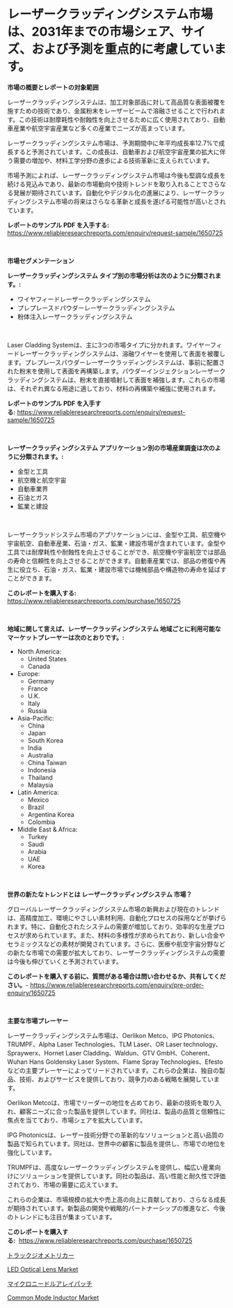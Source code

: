<p><h1>レーザークラッディングシステム市場は、2031年までの市場シェア、サイズ、および予測を重点的に考慮しています。</h1></p><p><strong>市場の概要とレポートの対象範囲</strong></p>
<p><p>レーザークラッディングシステムは、加工対象部品に対して高品質な表面被覆を施すための技術であり、金属粉末をレーザービームで溶融させることで行われます。この技術は耐摩耗性や耐蝕性を向上させるために広く使用されており、自動車産業や航空宇宙産業など多くの産業でニーズが高まっています。</p><p>レーザークラッディングシステム市場は、予測期間中に年平均成長率12.7%で成長すると予測されています。この成長は、自動車および航空宇宙産業の拡大に伴う需要の増加や、材料工学分野の進歩による技術革新に支えられています。</p><p>市場予測によれば、レーザークラッディングシステム市場は今後も堅調な成長を続ける見込みであり、最新の市場動向や技術トレンドを取り入れることでさらなる発展が期待されています。自動化やデジタル化の進展により、レーザークラッディングシステム市場の将来はさらなる革新と成長を遂げる可能性が高いとされています。</p></p>
<p><strong>レポートのサンプル PDF を入手する:</strong> <a href="https://www.reliableresearchreports.com/enquiry/request-sample/1650725">https://www.reliableresearchreports.com/enquiry/request-sample/1650725</a></p>
<p>&nbsp;</p>
<p><strong>市場セグメンテーション</strong></p>
<p><strong>レーザークラッディングシステム タイプ別の市場分析は次のように分類されます。:</strong></p>
<p><ul><li>ワイヤフィードレーザークラッディングシステム</li><li>プレプレースドパウダーレーザークラッディングシステム</li><li>粉体注入レーザークラッディングシステム</li></ul></p>
<p>&nbsp;</p>
<p><p>Laser Cladding Systemは、主に3つの市場タイプに分かれます。ワイヤーフィードレーザークラッディングシステムは、溶融ワイヤーを使用して表面を被覆します。プレプレースパウダーレーザークラッディングシステムは、事前に配置された粉末を使用して表面を再構築します。パウダーインジェクションレーザークラッディングシステムは、粉末を直接噴射して表面を補強します。これらの市場は、それぞれ異なる用途に適しており、材料の再構築や補強に使用されます。</p></p>
<p><strong>レポートのサンプル PDF を入手する:</strong>&nbsp;<a href="https://www.reliableresearchreports.com/enquiry/request-sample/1650725">https://www.reliableresearchreports.com/enquiry/request-sample/1650725</a></p>
<p>&nbsp;</p>
<p><strong> レーザークラッディングシステム アプリケーション別の市場産業調査は次のように分類されます。:</strong></p>
<p><ul><li>金型と工具</li><li>航空機と航空宇宙</li><li>自動車業界</li><li>石油とガス</li><li>鉱業と建設</li></ul></p>
<p>&nbsp;</p>
<p><p>レーザークラッドシステム市場のアプリケーションには、金型や工具、航空機や宇宙航空、自動車産業、石油・ガス、鉱業・建設市場が含まれています。金型や工具では耐摩耗性や耐蝕性を向上させることができ、航空機や宇宙航空では部品の寿命と信頼性を向上させることができます。自動車産業では、部品の修復や再生に役立ち、石油・ガス、鉱業・建設市場では機械部品や構造物の寿命を延ばすことができます。</p></p>
<p><strong>このレポートを購入する:</strong>&nbsp; <a href="https://www.reliableresearchreports.com/purchase/1650725">https://www.reliableresearchreports.com/purchase/1650725</a></p>
<p>&nbsp;</p>
<p><strong>地域に関して言えば、レーザークラッディングシステム 地域ごとに利用可能なマーケットプレーヤーは次のとおりです。:</strong></p>
<p><ul>
    <li>
        North America:
        <ul>
            <li>United States</li>
            <li>Canada</li>
        </ul>
    </li>
    <li>
        Europe:
        <ul>
            <li>Germany</li>
            <li>France</li>
            <li>U.K.</li>
            <li>Italy</li>
            <li>Russia</li>
        </ul>
    </li>
    <li>
        Asia-Pacific:
        <ul>
            <li>China</li>
            <li>Japan</li>
            <li>South Korea</li>
            <li>India</li>
            <li>Australia</li>
            <li>China Taiwan</li>
            <li>Indonesia</li>
            <li>Thailand</li>
            <li>Malaysia</li>
        </ul>
    </li>
    <li>
        Latin America:
        <ul>
            <li>Mexico</li>
            <li>Brazil</li>
            <li>Argentina Korea</li>
            <li>Colombia</li>
        </ul>
    </li>
    <li>
        Middle East & Africa:
        <ul>
            <li>Turkey</li>
            <li>Saudi</li>
            <li>Arabia</li>
            <li>UAE</li>
            <li>Korea</li>
        </ul>
    </li>
    </ul></p>
<p>&nbsp;</p>
<p><strong>世界の新たなトレンドとは レーザークラッディングシステム 市場？</strong></p>
<p><p>グローバルレーザークラッディングシステム市場の新興および現在のトレンドは、高精度加工、環境にやさしい素材利用、自動化プロセスの採用などが挙げられます。特に、自動化されたシステムの需要が増加しており、効率的な生産プロセスが求められています。また、材料の多様性が求められており、新しい合金やセラミックスなどの素材が開発されています。さらに、医療や航空宇宙分野などの新たな市場での需要が拡大しており、レーザークラッディングシステムの需要は今後も伸びていくと予測されています。</p></p>
<p><strong>このレポートを購入する前に、質問がある場合は問い合わせるか、共有してください。</strong>- <a href="https://www.reliableresearchreports.com/enquiry/pre-order-enquiry/1650725">https://www.reliableresearchreports.com/enquiry/pre-order-enquiry/1650725</a></p>
<p>&nbsp;</p>
<p><strong>主要な市場プレーヤー</strong></p>
<p><p>レーザークラッディングシステム市場は、Oerlikon Metco、IPG Photonics、TRUMPF、Alpha Laser Technologies、TLM Laser、OR Laser technology、Spraywerx、Hornet Laser Cladding、Waldun、GTV GmbH、Coherent、Wuhan Hans Goldensky Laser System、Flame Spray Technologies、Efestoなどの主要プレーヤーによってリードされています。これらの企業は、独自の製品、技術、およびサービスを提供しており、競争力のある戦略を展開しています。</p><p>Oerlikon Metcoは、市場でリーダーの地位を占めており、最新の技術を取り入れ、顧客ニーズに合った製品を提供しています。同社は、製品の品質と信頼性に焦点を当てており、市場シェアを拡大しています。</p><p>IPG Photonicsは、レーザー技術分野での革新的なソリューションと高い品質の製品で知られています。同社は、世界中の顧客に製品を提供し、市場での地位を強化しています。</p><p>TRUMPFは、高度なレーザークラッディングシステムを提供し、幅広い産業向けにソリューションを提供しています。同社の製品は、高い性能と耐久性で評価されており、市場の需要に応えています。</p><p>これらの企業は、市場規模の拡大や売上高の向上に貢献しており、さらなる成長が期待されています。新製品の開発や戦略的パートナーシップの推進など、今後のトレンドにも注目が集まっています。</p></p>
<p><strong>このレポートを購入する:</strong>&nbsp;&nbsp;<a href="https://www.reliableresearchreports.com/purchase/1650725">https://www.reliableresearchreports.com/purchase/1650725</a></p>
<p><p><a href="https://github.com/vlcostes/Market-Research-Report-List-1/blob/main/640392610164.md">トラックジオメトリカー</a></p><p><a href="https://github.com/kathiaseamanalvaradovlprc2h/Market-Research-Report-List-1/blob/main/led-optical-lens-market.md">LED Optical Lens Market</a></p><p><a href="https://github.com/EstaSprer20231/Market-Research-Report-List-1/blob/main/925849010165.md">マイクロニードルアレイパッチ</a></p><p><a href="https://github.com/RickHolmes3/Market-Research-Report-List-4/blob/main/common-mode-inductor-market.md">Common Mode Inductor Market</a></p></p>